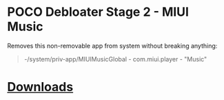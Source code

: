 # POCO Debloater Stage 2 - MIUI Music  
 Removes this non-removable app from system without breaking anything:  
> -/system/priv-app/MIUIMusicGlobal - com.miui.player - "Music"  
 
# [Downloads](https://github.com/symbuzzer/Poco-Debloater-Magisk-Modules/releases)
